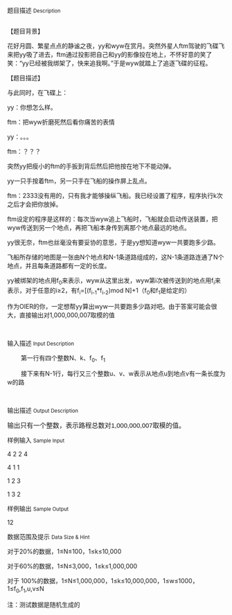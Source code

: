 <div class="panel panel-default">
<div class="area-title">
<span>
题目描述
<small>Description</small>
</span></div>
<div class="panel-body">

<p><img src="/source/codevs/codevs-5257/img/aHR0cDovL2NvZGV2cy5jbi9tZWRpYS9ibG9iXzIwMTYwODE4MTY0MzU4Xzk5Ni5wbmc=.png" title=""></p><p style=""><span style=""><span style="">【题目背景】</span></span></p><p style=""><span style=""><span style="">花好月圆、繁星点点的静谧之夜，</span>yy和wyw在赏月。突然外星人ftm驾驶的飞碟飞来把yy吸了进去，ftm通过投影把自己和yy的影像投在地上，不怀好意的笑了笑：“yy已经被我绑架了，快来追我啊。”于是wyw就踏上了追逐飞碟的征程。</span></p><p style=""><span style=""><span style="">【题目描述】</span></span></p><p style=""><span style=""><span style="">与此同时，在飞碟上：</span></span></p><p style=""><span style="">yy：你想怎么样。</span></p><p style=""><span style="">ftm：把wyw折磨死然后看你痛苦的表情</span></p><p style=""><span style="">yy：。。。</span></p><p style=""><span style="">ftm：？？？</span></p><p style=""><span style=""><span style="">突然</span>yy把瘦小的ftm的手扳到背后然后把他按在地下不能动弹。</span></p><p style=""><span style="">yy一只手按着ftm，另一只手在飞船的操作屏上乱点。</span></p><p style=""><span style="">ftm：</span><span style="">2333没有用的，只有我才能够操纵飞船。我已经设置了程序，程序执行k次之后才会把你放掉。</span></p><p style=""><span style="">ftm设定的程序是这样的：每次当wyw追上飞船时，飞船就会启动传送装置，把wyw传送到另一个地点，再把飞船本身传到离那个地点最远的地点。</span></p><p style=""><span style="">yy很无奈，ftm也丝毫没有要妥协的意思，于是yy想知道wyw一共要跑多少路。</span></p><p style=""><span style=""><span style="">飞船所存储的地图是一张由</span>N个地点和N-1条道路组成的，这N-1条道路连通了N个地点，并且每条道路都有一定的长度。</span></p><p style=""><span style="">yy被绑架的地点用f</span><sub><span style="">0</span></sub><span style=""><span style="">来表示，</span>wyw从这里出发，wyw第i次被传送到的地点用f</span><sub><span style="">i</span></sub><span style=""><span style="">来表示，对于任意的</span>i≥2，有f</span><sub><span style="">i</span></sub><span style="">=[(f</span><sub><span style="">i-1</span></sub><span style="">*f</span><sub><span style="">i-2</span></sub><span style="">)mod N]+1（f</span><sub><span style="">0</span></sub><span style=""><span style="">和</span>f</span><sub><span style="">1</span></sub><span style=""><span style="">是给定的）</span></span></p><p style=""><span style=""><span style="">作为</span></span><span style="">OIER的你，一定想帮yy算出wyw一共要跑多少路对吧。由于答案可能会很大，直接输出对</span><span style="">1</span><span style="">,</span><span style="">000</span><span style="">,000,007取模的值</span></p><p><br></p>

</div>
</div>

<div class="panel panel-default">
<div class="area-title">
<span>
输入描述
<small>Input Description</small>
</span></div>
<div class="panel-body">
<p style=""><span style="">        第一行有四个整数N、k、f<sub>0</sub>、f<sub>1</sub></span></p><p style=""><span style="">        </span><span style="">接下来有N-1行，每行又三个整数u、v、w表示从地点u到地点v有一条长度为w的路</span></p><p><br></p>

</div>
</div>
<div  class="panel panel-default">
<div class="area-title">
<span>
输出描述
<small>Output Description</small>
</span></div>
<div class="panel-body">

<p><span style="font-size:15px;font-family:&#39;微软雅黑&#39;,sans-serif">输出只有一个整数，表示路程总数对1,000,000,007取模的值。</span></p>

</div>
</div>


<div class="panel panel-default">
<div class="area-title">
<span>
样例输入
<small>Sample Input</small>
</span></div>
<div class="panel-body">
<p style=""><span style="">4 2 2 4</span></p><p style=""><span style="">4 1 1</span></p><p style=""><span style="">1 2 3</span></p><p style=""><span style="">1 3 2</span></p>

</div>
</div>

<div class="panel panel-default">
<div class="area-title">
<span>
样例输出
<small>Sample Output</small>
</span></div>
<div class="panel-body">
<p><span style="">12</span></p>

</div>
</div>

<div class="panel panel-default">
<div class="area-title">
<span>
数据范围及提示
<small>Data Size & Hint</small>
</span></div>
<div class="panel-body">
<p style=""><span style=""></span></p><p style=""><span style=""></span></p><p style=""><span style="">对于20%的数据，1≤N≤100，1≤k≤10,000</span></p><p style=""><span style="">对于60%的数据，1≤N≤3,000，1≤k≤1,000,000</span></p><p style=""><span style="">对于 100%的数据，1≤N≤1,000,000，1≤k≤10,000,000，1≤w≤1000，1≤f<sub>0</sub>,f<sub>1</sub>,u,v≤N</span></p><p style=""><span style="">注：测试数据是随机生成的</span></p>
</div>
</div>